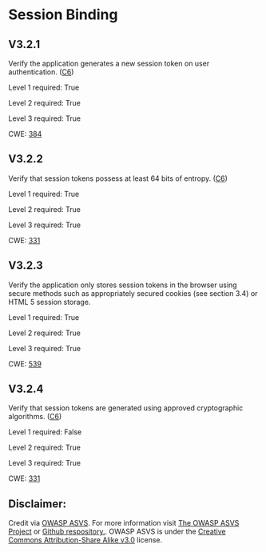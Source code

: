 # Session Binding

## V3.2.1

Verify the application generates a new session token on user authentication. ([C6](https://owasp.org/www-project-proactive-controls/#div-numbering))

Level 1 required: True

Level 2 required: True

Level 3 required: True

CWE: [384](https://cwe.mitre.org/data/definitions/384)

## V3.2.2

Verify that session tokens possess at least 64 bits of entropy. ([C6](https://owasp.org/www-project-proactive-controls/#div-numbering))

Level 1 required: True

Level 2 required: True

Level 3 required: True

CWE: [331](https://cwe.mitre.org/data/definitions/331)

## V3.2.3

Verify the application only stores session tokens in the browser using secure methods such as appropriately secured cookies (see section 3.4) or HTML 5 session storage.

Level 1 required: True

Level 2 required: True

Level 3 required: True

CWE: [539](https://cwe.mitre.org/data/definitions/539)

## V3.2.4

Verify that session tokens are generated using approved cryptographic algorithms. ([C6](https://owasp.org/www-project-proactive-controls/#div-numbering))

Level 1 required: False

Level 2 required: True

Level 3 required: True

CWE: [331](https://cwe.mitre.org/data/definitions/331)



## Disclaimer:

Credit via [OWASP ASVS](https://owasp.org/www-project-application-security-verification-standard/). For more information visit [The OWASP ASVS Project](https://owasp.org/www-project-application-security-verification-standard/) or [Github respository.](https://github.com/OWASP/ASVS). OWASP ASVS is under the [Creative Commons Attribution-Share Alike v3.0](https://creativecommons.org/licenses/by-sa/3.0/) license.
